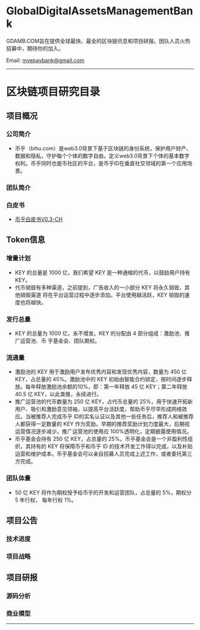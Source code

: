 # GlobalDigitalAssetsManagementBank
GDAMB.COM旨在提供全球最快、最全的区块链讯息和项目研报。团队人员火热招募中，期待你的加入。

Email: myepaybank@gmail.com

----------------
# 区块链项目研究目录

## 项目概况

### 公司简介
* 币乎（bihu.com）是web3.0背景下基于区块链的身份系统，保护用户财产、数据和隐私，守护每个个体的数字自由，定义web3.0背景下个体的基本数字权利。币乎同时也是币社区的平台，是币乎ID在垂直社交领域的第一个应用场景。

### 团队简介
### 白皮书
* [币乎白皮书V0.3-CH](https://github.com/GDAMB/GlobalDigitalAssetsManagementBank/blob/master/BiHu-Research-GDAMB/BIHU-White-Paper-V0.3-CH.pdf)

## Token信息

### 增量计划
* KEY 的总量是 1000 亿，我们希望 KEY 是一种通缩的代币，以鼓励用户持有 KEY。
* 代币销毁有多种渠道，之前提到，广告收入的一小部分 KEY 将永久销毁，其他销毁渠道
将在平台运营过程中逐步添加。平台使用越活跃，KEY 销毁的速度也将越快。

### 发行总量 
* KEY 的总量为 1000 亿，永不增发。KEY 的分配由 4 部分组成：激励池、推广运营池、币
乎基金会、团队期权。
### 流通量 
* 激励池的 KEY 用于激励用户发布优秀内容和发现优秀内容，数量为 450 亿 KEY，占总量的 45%。激励池中的 KEY 初始由智能合约锁定，按时间逐步释放。每年释放激励池余额的10%，即：第一年释放 45 亿 KEY；第二年释放 40.5 亿 KEY，以此类推，永续进行。
* 推广运营池的代币数量为 250 亿 KEY，占代币总量的 25%，用于快速开拓新用户、吸引和激励意见领袖，以提高平台活跃度，帮助币乎尽早形成网络效应。当被推荐人完成币乎 ID的实名认证以及其他一些任务后，推荐人和被推荐人都获得一定数量的 KEY 作为奖励。早期的推荐奖励计划力度最大，后期视运营情况逐步减少。推广运营池的使用应 100%透明化，定期披露使用情况。
* 币乎基金会持有 250 亿 KEY，占总量的 25%。币乎基金会是一个非盈利性组织，其持有的 KEY 将保障币乎和币乎 ID 的技术开发工作得以完成，以及补贴运营和维护成本。币乎基金会可以亲自招募人员完成上述工作，或者委托第三方完成。
### 团队体量
* 50 亿 KEY 将作为期权授予给币乎的开发和运营团队，占总量的 5%，期权分 5 年行权，
每年行权 1%。

## 项目公告

### 技术进度
### 项目战略

## 项目研报

### 源码分析
### 商业模型

----------------
